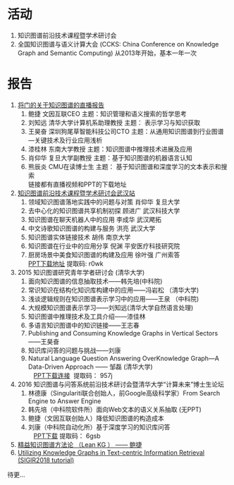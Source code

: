 # 活动  
1. 知识图谱前沿技术课程暨学术研讨会
2. 全国知识图谱与语义计算大会 (CCKS: China Conference on Knowledge Graph and Semantic Computing) 从2013年开始，基本一年一次  
# 报告
1. [将门的关于知识图谱的直播报告](https://mp.weixin.qq.com/s?__biz=MzAxMzc2NDAxOQ==&mid=502876225&idx=1&sn=25894a894cc2c58214ddde13e0a8ef93&chksm=03907c9d34e7f58b07c3ee360c3cfb52aa78721a0aa619aee0370ae821028c04951769c1b8c8&mpshare=1&scene=1&srcid=0424OUSwLOi0TCnmLMrZOhtC#rd)  
    1. 鲍捷 文因互联CEO 主题：知识管理和语义搜索的哲学思考  
    2. 刘知远 清华大学计算机系助理教授 主题： 表示学习与知识获取  
    3. 王昊奋 深圳狗尾草智能科技公司CTO 主题：从通用知识图谱到行业图谱—关键技术及行业应用浅析  
    4. 漆桂林 东南大学教授 主题：知识图谱中推理技术进展及应用  
    5. 肖仰华 复旦大学副教授 主题：基于知识图谱的机器语言认知  
    6. 熊辰炎 CMU在读博士生  主题： 基于知识图谱和深度学习的文本表示和搜索  
    链接都有直播视频和PPT的下载地址  
2. [知识图谱前沿技术课程暨学术研讨会武汉站](https://mp.weixin.qq.com/s?__biz=MzI4OTY2MzAzMA==&mid=2247483689&idx=1&sn=eda3acdae5d011c5abf84708f7c478dd&chksm=ec2af070db5d7966c9c46f503b4c7129c7076e4ce31b911d06275f07fbb25cc6b3a3ce9a4e4e&mpshare=1&scene=1&srcid=0504hDaoSrGOcfIfTQz9x8y4#rd)  
    1. 领域知识图谱落地实践中的问题与对策  肖仰华  复旦大学  
    2. 去中心化的知识图谱共享机制初探 顾进广 武汉科技大学  
    3. 知识图谱在聊天机器人中的应用 李成华 武汉飔拓
    4. 中文诗歌知识图谱的构建与服务 洪亮 武汉大学  
    5. 知识图谱实体链接技术 胡伟 南京大学
    6. 知识图谱在行业中的应用分享 倪渊 平安医疗科技研究院
    7. 厨房场景中美食知识图谱的构建及应用 徐叶强 广州索答  
    [PPT下载地址](https://pan.baidu.com/s/1DouKcwGs0_POnL3d1OXh4w) 提取码: r0wk  
3. 2015 知识图谱研究青年学者研讨会 (清华大学)   
    1. 面向知识图谱的信息抽取技术——韩先培(中科院)  
    2. 常识知识在结构化知识库构建中的应用——冯岩松 （清华大学)  
    3. 浅谈逻辑规则在知识图谱表示学习中的应用——王泉 （中科院)   
    4. 大规模知识图谱表示学习——刘知远(清华大学自然语言处理)  
    5. 知识图谱中推理技术及工具介绍——漆佳林  
    6. 多语言知识图谱中的知识链接——王志春  
    7. Publishing and Consuming Knowledge Graphs in Vertical Sectors——王昊奋   
    8. 知识库问答的问题与挑战——刘康  
    9. Natural Language Question Answering OverKnowledge Graph—A Data-Driven Approach —— 邹磊 (清华大学)  
    [PPT下载连接](https://pan.baidu.com/s/1SWIVETSAx_5ynilT9RfEyA)  提取码： 957j  
4. 2016 知识图谱与问答系统前沿技术研讨会暨清华大学“计算未来”博士生论坛  
    1. 林德康（Singulariti联合创始人，前Google高级科学家）From Search Engine to Answer Engine   
    2. 韩先培（中科院软件所）面向Web文本的语义关系抽取 (无PPT)  
    3. 鲍捷（文因互联创始人）降低知识图谱的构造成本  
    4. 刘康（中科院自动化所）基于深度学习的知识库问答  
    [PPT下载](https://pan.baidu.com/s/1U6rm7MIWL6cgXcR-l564dA) 提取码： 6gsb  
5. [精益知识图谱方法论 （Lean KG ） —— 鲍捷](http://blog.memect.cn/wp-content/uploads/2016/09/2016-09-19_ccks.pdf)    
6. [Utilizing Knowledge Graphs in Text-centric Information Retrieval (SIGIR2018 tutorial)](https://github.com/laura-dietz/tutorial-utilizing-kg)

待更...   
